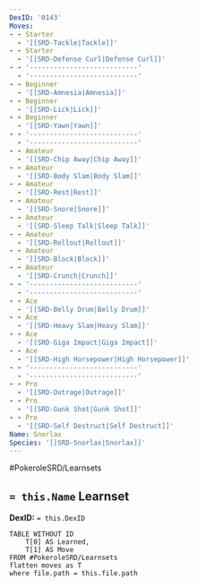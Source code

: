```yaml
---
DexID: '0143'
Moves:
- - Starter
  - '[[SRD-Tackle|Tackle]]'
- - Starter
  - '[[SRD-Defense Curl|Defense Curl]]'
- - '---------------------------'
  - '---------------------------'
- - Beginner
  - '[[SRD-Amnesia|Amnesia]]'
- - Beginner
  - '[[SRD-Lick|Lick]]'
- - Beginner
  - '[[SRD-Yawn|Yawn]]'
- - '---------------------------'
  - '---------------------------'
- - Amateur
  - '[[SRD-Chip Away|Chip Away]]'
- - Amateur
  - '[[SRD-Body Slam|Body Slam]]'
- - Amateur
  - '[[SRD-Rest|Rest]]'
- - Amateur
  - '[[SRD-Snore|Snore]]'
- - Amateur
  - '[[SRD-Sleep Talk|Sleep Talk]]'
- - Amateur
  - '[[SRD-Rollout|Rollout]]'
- - Amateur
  - '[[SRD-Block|Block]]'
- - Amateur
  - '[[SRD-Crunch|Crunch]]'
- - '---------------------------'
  - '---------------------------'
- - Ace
  - '[[SRD-Belly Drum|Belly Drum]]'
- - Ace
  - '[[SRD-Heavy Slam|Heavy Slam]]'
- - Ace
  - '[[SRD-Giga Impact|Giga Impact]]'
- - Ace
  - '[[SRD-High Horsepower|High Horsepower]]'
- - '---------------------------'
  - '---------------------------'
- - Pro
  - '[[SRD-Outrage|Outrage]]'
- - Pro
  - '[[SRD-Gunk Shot|Gunk Shot]]'
- - Pro
  - '[[SRD-Self Destruct|Self Destruct]]'
Name: Snorlax
Species: '[[SRD-Snorlax|Snorlax]]'
---
```


#PokeroleSRD/Learnsets

## `= this.Name` Learnset

**DexID:** `= this.DexID`

```dataview
TABLE WITHOUT ID
    T[0] AS Learned,
    T[1] AS Move
FROM #PokeroleSRD/Learnsets
flatten moves as T
where file.path = this.file.path
```
